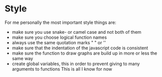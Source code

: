 # Style 

For me personally the most important style things are:
- make sure you use snake- or camel case and not both of them
- make sure you choose logical function names 
- always use the same quotation marks " " or ''
- make sure that the indentation of the javascript code is consistent 
- make sure the function to draw graphs are build up in more or less the same way
- create global variables, this in order to prevent giving to many arguments to functions
This is all I know for now 
